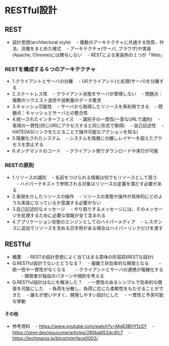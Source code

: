 # RESTful設計
## REST
- 設計思想(architectural style)
　- 複数のアーキテクチャに共通する性質、作法、流儀をまとめた様式
　- アーキテクチャ(サーバ, ブラウザ)や実装(Apache, Chrome)には関与しない
　- RESTによる実装例の１つが「Web」
### RESTを構成する６つのアーキテクチャ
- 1.クライアントとサーバの分離
　- UI(クライアント)と処理(サーバ)を分離する
- 2.ステートレス性
　- クライアント状態をサーバが管理しない
　- 問題点：複数のリクエスト送信や過剰量のデータ要求
- 3.キャッシュ可能性
　- サーバから取得したリソースを再利用できる
　- 問題点：キャッシュとサーバとの整合性
- 4.統一されたインターフェイス
　- 識別子の一貫性(一意なURLで識別)
　- 表現の一貫性(同じURIにアクセスすると同じ形式で取得)
　- 自己記述性
　- HATEOAS(リンクをたどることで操作可能なアクションを知る)
- 5.階層化されたシステム
　- システムを階層に分離しレイヤーを超えたアクセスを禁止する
- 6.オンデマンドのコード
　- クライアント側でダウンロードや実行が可能
### RESTの原則
- 1.リソースの識別
　- 名前をつけられる情報は何でもリソースとして扱う
　- ハイパーテキストで参照される対象はリソースの定義を満たす必要がある
- 2.表現を介したリソースの操作
　- リソースの実態や操作が具体的にどのような実装になっているか意識する必要がない
- 3.自己記述的なメッセージ
　- やり取りするメッセージには、そのメッセージを処理するために必要な情報が全て含まれる
- 4.アプリケーション状態のエンジンとしてのハイパーメディア
　- レスポンスに追加でリソースを含める日宇用がある場合はハイパーリンクだけを渡す
## RESTful
- 概要
　- RESTの設計思想によく当てはまる意味の形容詞(RESTな設計)
- Q.RESTful設計でないとどうなる？
　- 複雑で非効率的な開発となる
　　- 統一性や一貫性がなくなる
　　- クライアントとサーバの連携が複雑化する
　　- 開発者が独自のパターンや規則を考える
- Q.RESTful設計はなにを解決した？
　- 一貫性のあるシンプルで効率的な開発を可能にした
　- 負荷を分散し、負荷に応じた柔軟性をもたせることができた
　- 誰もが使いやすく、開発しやすい設計にした
　- 一貫性と予測可能な挙動
#### その他
- 参考資料
　- https://www.youtube.com/watch?v=Mg83BHYfzSY
　- https://zenn.dev/wsuzume/articles/280ba652dc4fc7
　- https://techmania.jp/blog/interface0003/